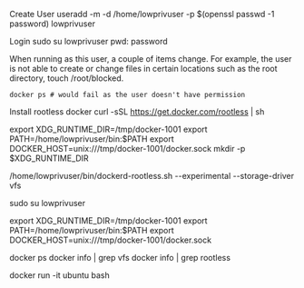 
Create User
useradd -m -d /home/lowprivuser -p $(openssl passwd -1 password) lowprivuser

Login 
sudo su lowprivuser
	pwd: password
	
When running as this user, a couple of items change. For example, the user is not able to create or change files in certain locations such as the root directory, 
	touch /root/blocked.
	
	
	docker ps # would fail as the user doesn't have permission
	
Install rootless docker
	curl -sSL https://get.docker.com/rootless | sh
	
export XDG_RUNTIME_DIR=/tmp/docker-1001
export PATH=/home/lowprivuser/bin:$PATH
export DOCKER_HOST=unix:///tmp/docker-1001/docker.sock
mkdir -p $XDG_RUNTIME_DIR

/home/lowprivuser/bin/dockerd-rootless.sh --experimental --storage-driver vfs

sudo su lowprivuser

export XDG_RUNTIME_DIR=/tmp/docker-1001
export PATH=/home/lowprivuser/bin:$PATH
export DOCKER_HOST=unix:///tmp/docker-1001/docker.sock

docker ps
docker info | grep vfs
docker info | grep rootless

docker run -it ubuntu bash

